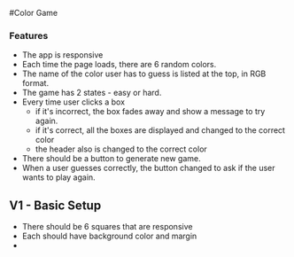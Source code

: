 #Color Game

### Features
* The app is responsive
* Each time the page loads, there are 6 random colors.
* The name of the color user has to guess is listed at the top, in RGB format.
* The game has 2 states - easy or hard.
* Every time user clicks a box
    * if it's incorrect, the box fades away and show a message to try again.
    * if it's correct, all the boxes are displayed and changed to the correct color
    * the header also is changed to the correct color
* There should be a button to generate new game.
* When a user guesses correctly, the button changed to ask if the user wants to play again.

## V1 - Basic Setup
* There should be 6 squares that are responsive
* Each should have background color and margin
* 
